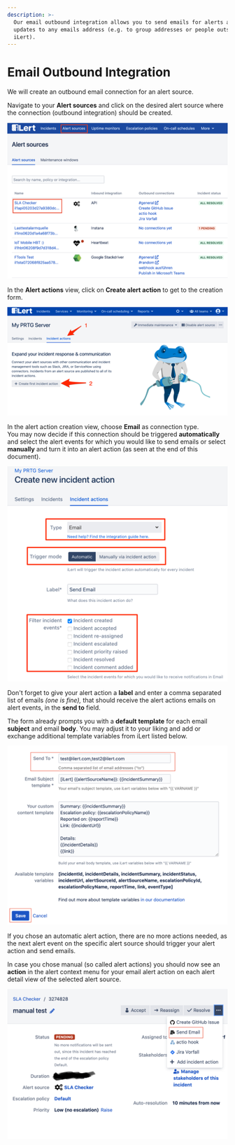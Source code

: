 ```yaml
---
description: >-
  Our email outbound integration allows you to send emails for alerts and alert
  updates to any emails address (e.g. to group addresses or people outside of
  iLert).
---
```


# Email Outbound Integration

We will create an outbound email connection for an alert source.

Navigate to your **Alert sources** and click on the desired alert source where the connection \(outbound integration\) should be created.

![](../.gitbook/assets/screenshot-2020-09-03-at-17.01.54.png)

In the **Alert actions** view, click on **Create alert action** to get to the creation form.

![](../.gitbook/assets/new_incident_action%20%2811%29.png)

In the alert action creation view, choose **Email** as connection type.  
You may now decide if this connection should be triggered **automatically** and select the alert events for which you would like to send emails or select **manually** and turn it into an alert action \(as seen at the end of this document\).

![](../.gitbook/assets/ilert%20%2880%29.png)

Don't forget to give your alert action a **label** and enter a comma separated list of emails _\(one is fine\),_ that should receive the alert actions emails on alert events, in the **send to** field.

The form already prompts you with a **default template** for each email **subject** and email **body**. You may adjust it to your liking and add or exchange additional template variables from iLert listed below.

![](../.gitbook/assets/screenshot-2020-09-03-at-17.06.57.png)

If you chose an automatic alert action, there are no more actions needed, as the next alert event on the specific alert source should trigger your alert action and send emails.

In case you chose manual \(so called alert actions\) you should now see an **action** in the alert context menu for your email alert action on each alert detail view of the selected alert source.

![](../.gitbook/assets/screenshot-2020-09-03-at-17.08.53.png)


